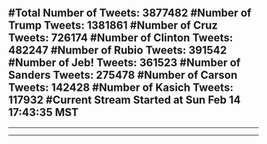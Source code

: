 #Total Number of Tweets: 3877482 
#Number of Trump Tweets: 1381861
#Number of Cruz Tweets: 726174
#Number of Clinton Tweets: 482247
#Number of Rubio Tweets: 391542
#Number of Jeb! Tweets: 361523
#Number of Sanders Tweets: 275478
#Number of Carson Tweets: 142428
#Number of Kasich Tweets: 117932
#Current Stream Started at Sun Feb 14 17:43:35 MST
---
---
---

